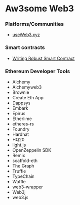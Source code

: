 # Aw3some Web3



### Platforms/Communities
- [useWeb3.xyz](https://www.useweb3.xyz/)


### Smart contracts
- [Writing Robust Smart Contract](https://blog.colony.io/writing-more-robust-smart-contracts-99ad0a11e948/)


### Ethereum Developer Tools
- Alchemy
- Alchemyweb3
- Brownie
- Create Eth App
- Dappsys
- Embark
- Epirus
- Etherlime
- etheres-rs
- Foundry
- Hardhat
- HQ20
- light.js
- OpenZeppelin SDK
- Remix
- scaffold-eth
- The Graph
- Truffle
- TypeChain
- Waffle
- web3-wrapper
- Web3j
- web3.js
